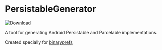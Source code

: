 # PersistableGenerator

[ ![Download](https://api.bintray.com/packages/lliepmah/com.github.lliepmah/persistable-generator-compiler/images/download.svg) ](https://bintray.com/lliepmah/com.github.lliepmah/persistable-generator-compiler/_latestVersion)

A tool for generating Android Persistable and Parcelable implementations.

Created specially for [binaryprefs](https://github.com/iamironz/binaryprefs)
